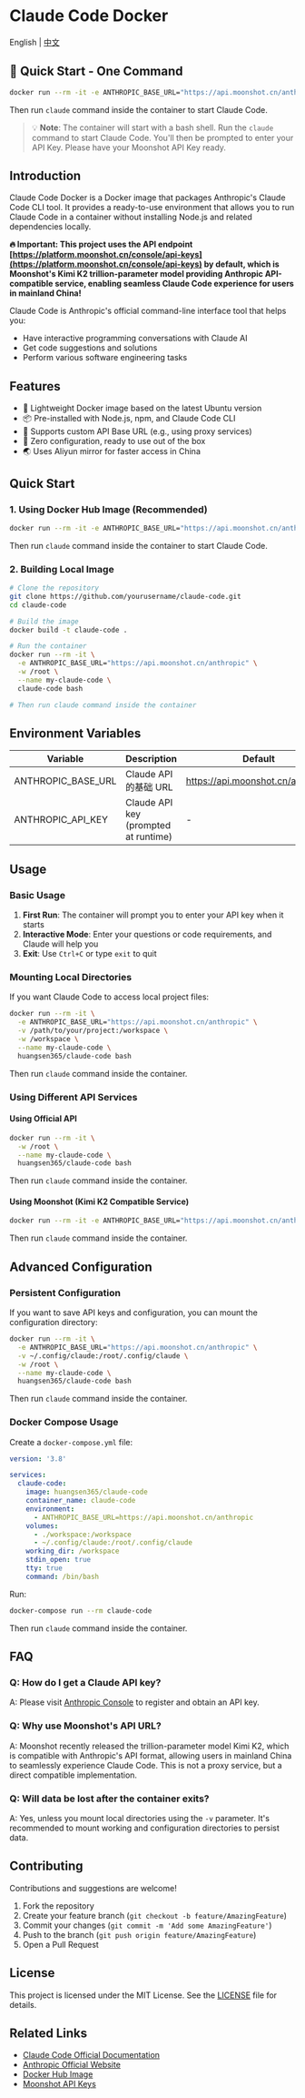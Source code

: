# Claude Code Docker

English | [中文](README.md)

## 🚀 Quick Start - One Command

```bash
docker run --rm -it -e ANTHROPIC_BASE_URL="https://api.moonshot.cn/anthropic" -w /root --name my-claude-code huangsen365/claude-code bash
```

Then run `claude` command inside the container to start Claude Code.

> 💡 **Note**: The container will start with a bash shell. Run the `claude` command to start Claude Code. You'll then be prompted to enter your API Key. Please have your Moonshot API Key ready.

## Introduction

Claude Code Docker is a Docker image that packages Anthropic's Claude Code CLI tool. It provides a ready-to-use environment that allows you to run Claude Code in a container without installing Node.js and related dependencies locally.

**🔥 Important: This project uses the API endpoint [https://platform.moonshot.cn/console/api-keys](https://platform.moonshot.cn/console/api-keys) by default, which is Moonshot's Kimi K2 trillion-parameter model providing Anthropic API-compatible service, enabling seamless Claude Code experience for users in mainland China!**

Claude Code is Anthropic's official command-line interface tool that helps you:
- Have interactive programming conversations with Claude AI
- Get code suggestions and solutions
- Perform various software engineering tasks

## Features

- 🐳 Lightweight Docker image based on the latest Ubuntu version
- 📦 Pre-installed with Node.js, npm, and Claude Code CLI
- 🚀 Supports custom API Base URL (e.g., using proxy services)
- 🔧 Zero configuration, ready to use out of the box
- 🌏 Uses Aliyun mirror for faster access in China

## Quick Start

### 1. Using Docker Hub Image (Recommended)

```bash
docker run --rm -it -e ANTHROPIC_BASE_URL="https://api.moonshot.cn/anthropic" -w /root --name my-claude-code huangsen365/claude-code bash
```

Then run `claude` command inside the container to start Claude Code.

### 2. Building Local Image

```bash
# Clone the repository
git clone https://github.com/yourusername/claude-code.git
cd claude-code

# Build the image
docker build -t claude-code .

# Run the container
docker run --rm -it \
  -e ANTHROPIC_BASE_URL="https://api.moonshot.cn/anthropic" \
  -w /root \
  --name my-claude-code \
  claude-code bash

# Then run claude command inside the container
```

## Environment Variables

| Variable | Description | Default |
|----------|-------------|----------|
| ANTHROPIC_BASE_URL | Claude API 的基础 URL | https://api.moonshot.cn/anthropic |
| ANTHROPIC_API_KEY | Claude API key (prompted at runtime) | - |

## Usage

### Basic Usage

1. **First Run**: The container will prompt you to enter your API key when it starts
2. **Interactive Mode**: Enter your questions or code requirements, and Claude will help you
3. **Exit**: Use `Ctrl+C` or type `exit` to quit

### Mounting Local Directories

If you want Claude Code to access local project files:

```bash
docker run --rm -it \
  -e ANTHROPIC_BASE_URL="https://api.moonshot.cn/anthropic" \
  -v /path/to/your/project:/workspace \
  -w /workspace \
  --name my-claude-code \
  huangsen365/claude-code bash
```

Then run `claude` command inside the container.

### Using Different API Services

#### Using Official API
```bash
docker run --rm -it \
  -w /root \
  --name my-claude-code \
  huangsen365/claude-code bash
```

Then run `claude` command inside the container.

#### Using Moonshot (Kimi K2 Compatible Service)
```bash
docker run --rm -it -e ANTHROPIC_BASE_URL="https://api.moonshot.cn/anthropic" -w /root --name my-claude-code huangsen365/claude-code bash
```

Then run `claude` command inside the container.

## Advanced Configuration

### Persistent Configuration

If you want to save API keys and configuration, you can mount the configuration directory:

```bash
docker run --rm -it \
  -e ANTHROPIC_BASE_URL="https://api.moonshot.cn/anthropic" \
  -v ~/.config/claude:/root/.config/claude \
  -w /root \
  --name my-claude-code \
  huangsen365/claude-code bash
```

Then run `claude` command inside the container.

### Docker Compose Usage

Create a `docker-compose.yml` file:

```yaml
version: '3.8'

services:
  claude-code:
    image: huangsen365/claude-code
    container_name: claude-code
    environment:
      - ANTHROPIC_BASE_URL=https://api.moonshot.cn/anthropic
    volumes:
      - ./workspace:/workspace
      - ~/.config/claude:/root/.config/claude
    working_dir: /workspace
    stdin_open: true
    tty: true
    command: /bin/bash
```

Run:
```bash
docker-compose run --rm claude-code
```

Then run `claude` command inside the container.

## FAQ

### Q: How do I get a Claude API key?
A: Please visit [Anthropic Console](https://console.anthropic.com/) to register and obtain an API key.

### Q: Why use Moonshot's API URL?
A: Moonshot recently released the trillion-parameter model Kimi K2, which is compatible with Anthropic's API format, allowing users in mainland China to seamlessly experience Claude Code. This is not a proxy service, but a direct compatible implementation.

### Q: Will data be lost after the container exits?
A: Yes, unless you mount local directories using the `-v` parameter. It's recommended to mount working and configuration directories to persist data.

## Contributing

Contributions and suggestions are welcome!

1. Fork the repository
2. Create your feature branch (`git checkout -b feature/AmazingFeature`)
3. Commit your changes (`git commit -m 'Add some AmazingFeature'`)
4. Push to the branch (`git push origin feature/AmazingFeature`)
5. Open a Pull Request

## License

This project is licensed under the MIT License. See the [LICENSE](LICENSE) file for details.

## Related Links

- [Claude Code Official Documentation](https://docs.anthropic.com/claude/docs/claude-code)
- [Anthropic Official Website](https://www.anthropic.com/)
- [Docker Hub Image](https://hub.docker.com/r/huangsen365/claude-code)
- [Moonshot API Keys](https://platform.moonshot.cn/console/api-keys)
